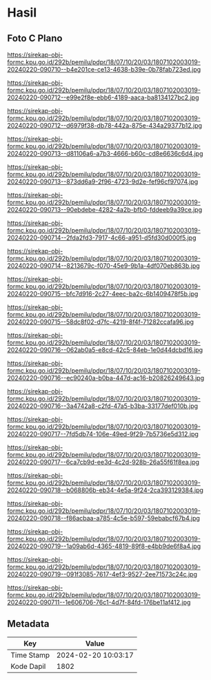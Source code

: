 # Hasil

## Foto C Plano

https://sirekap-obj-formc.kpu.go.id/292b/pemilu/pdpr/18/07/10/20/03/1807102003019-20240220-090710--b4e201ce-ce13-4638-b39e-0b78fab723ed.jpg

https://sirekap-obj-formc.kpu.go.id/292b/pemilu/pdpr/18/07/10/20/03/1807102003019-20240220-090712--e99e2f8e-ebb6-4189-aaca-ba8134127bc2.jpg

https://sirekap-obj-formc.kpu.go.id/292b/pemilu/pdpr/18/07/10/20/03/1807102003019-20240220-090712--d6979f38-db78-442a-875e-434a29377b12.jpg

https://sirekap-obj-formc.kpu.go.id/292b/pemilu/pdpr/18/07/10/20/03/1807102003019-20240220-090713--d81106a6-a7b3-4666-b60c-cd8e6636c6d4.jpg

https://sirekap-obj-formc.kpu.go.id/292b/pemilu/pdpr/18/07/10/20/03/1807102003019-20240220-090713--873dd6a9-2f96-4723-9d2e-fef96cf97074.jpg

https://sirekap-obj-formc.kpu.go.id/292b/pemilu/pdpr/18/07/10/20/03/1807102003019-20240220-090713--90ebdebe-4282-4a2b-bfb0-fddeeb9a39ce.jpg

https://sirekap-obj-formc.kpu.go.id/292b/pemilu/pdpr/18/07/10/20/03/1807102003019-20240220-090714--2fda2fd3-7917-4c66-a951-d5fd30d000f5.jpg

https://sirekap-obj-formc.kpu.go.id/292b/pemilu/pdpr/18/07/10/20/03/1807102003019-20240220-090714--8213679c-f070-45e9-9b1a-4df070eb863b.jpg

https://sirekap-obj-formc.kpu.go.id/292b/pemilu/pdpr/18/07/10/20/03/1807102003019-20240220-090715--bfc7d916-2c27-4eec-ba2c-6b1409478f5b.jpg

https://sirekap-obj-formc.kpu.go.id/292b/pemilu/pdpr/18/07/10/20/03/1807102003019-20240220-090715--58dc8f02-d7fc-4219-8f4f-71282ccafa96.jpg

https://sirekap-obj-formc.kpu.go.id/292b/pemilu/pdpr/18/07/10/20/03/1807102003019-20240220-090716--062ab0a5-e8cd-42c5-84eb-1e0d44dcbd16.jpg

https://sirekap-obj-formc.kpu.go.id/292b/pemilu/pdpr/18/07/10/20/03/1807102003019-20240220-090716--ec90240a-b0ba-447d-ac16-b20826249643.jpg

https://sirekap-obj-formc.kpu.go.id/292b/pemilu/pdpr/18/07/10/20/03/1807102003019-20240220-090716--3a4742a8-c2fd-47a5-b3ba-33177def010b.jpg

https://sirekap-obj-formc.kpu.go.id/292b/pemilu/pdpr/18/07/10/20/03/1807102003019-20240220-090717--7fd5db74-106e-49ed-9f29-7b5736e5d312.jpg

https://sirekap-obj-formc.kpu.go.id/292b/pemilu/pdpr/18/07/10/20/03/1807102003019-20240220-090717--6ca7cb9d-ee3d-4c2d-928b-26a55f61f8ea.jpg

https://sirekap-obj-formc.kpu.go.id/292b/pemilu/pdpr/18/07/10/20/03/1807102003019-20240220-090718--b068806b-eb34-4e5a-9f24-2ca393129384.jpg

https://sirekap-obj-formc.kpu.go.id/292b/pemilu/pdpr/18/07/10/20/03/1807102003019-20240220-090718--f86acbaa-a785-4c5e-b597-59ebabcf67b4.jpg

https://sirekap-obj-formc.kpu.go.id/292b/pemilu/pdpr/18/07/10/20/03/1807102003019-20240220-090719--1a09ab6d-4365-4819-89f8-e4bb9de6f8a4.jpg

https://sirekap-obj-formc.kpu.go.id/292b/pemilu/pdpr/18/07/10/20/03/1807102003019-20240220-090719--091f3085-7617-4ef3-9527-2ee71573c24c.jpg

https://sirekap-obj-formc.kpu.go.id/292b/pemilu/pdpr/18/07/10/20/03/1807102003019-20240220-090711--1e606706-76c1-4d7f-84fd-176be11af412.jpg


## Metadata

| Key        | Value               |
| ---------- | ------------------- |
| Time Stamp | 2024-02-20 10:03:17 |
| Kode Dapil | 1802                |



